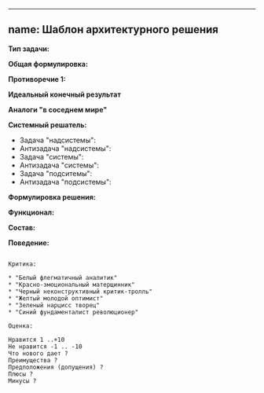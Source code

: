 
---
name: Шаблон архитектурного решения
---


**Тип задачи:** 

**Общая формулировка:**

**Противоречие 1:** 

**Идеальный конечный результат** 

**Аналоги "в соседнем мире"**

**Системный решатель:**

* Задача "надсистемы": 
* Антизадача "надсистемы": 
* Задача "системы": 
* Антизадача "системы": 
* Задача "подситемы": 
* Антизадача "подсистемы": 

**Формулировка решения:**


**Функционал:**



**Состав:**



**Поведение:**


~~~Заполняется во время обсуждения~~~

Критика:

* "Белый флегматичный аналитик"
* "Красно-эмоциональный матерщинник"
* "Черный неконструктивный критик-тролль"
* "Желтый молодой оптимист"
* "Зеленый нарцисс творец"
* "Синий фундаменталист революционер"

Оценка:

Нравится 1 ..+10
Не нравится -1 .. -10
Что нового дает ?
Преимущества ?
Предположения (допущения) ?
Плюсы ?
Минусы ?
